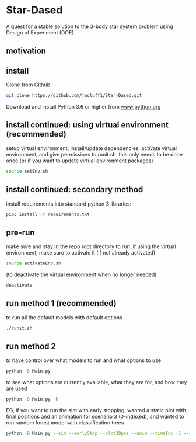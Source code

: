 Star-Dased
==========
A quest for a stable solution to the 3-body star system problem using Design of Experiment (DOE)

motivation
----------

install
-------
Clone from Github
```bash
git clone https://github.com/jacluff1/Star-Dased.git
```
Download and install Python 3.6 or higher from www.python.org

install continued: using virtual environment (recommended)
----------------------------------------------------------
setup virtual environment, install/update dependencies, activate virtual environment, and give permissions to runit.sh. this only needs to be done once (or if you want to update virtual environment packages)
```bash
source setEnv.sh
```
install continued: secondary method
-----------------------------------
install requirements into standard python 3 libraries:
```bash
pip3 install -r requirements.txt
```

pre-run
-------
make sure and stay in the repo root directory to run.
if using the virtual environment, make sure to activate it (if not already activated)
```bash
source activateEnv.sh
```
(to deactivate the virtual environment when no longer needed)
```bash
deactivate
```

run method 1 (recommended)
--------------------------
to run all the default models with default options
```bash
./runit.sh
```

run method 2
------------
to have control over what models to run and what options to use
```bash
python -B Main.py
```
to see what options are currently available, what they are for, and how they are used
```bash
python -B Main.py -h
```
EG, if you want to run the sim with early stopping, wanted a static plot with final positions and an animation for scenario 3 (0-indexed), and wanted to run random forest model with classification trees
```bash
python -B Main.py --sim --earlyStop --plot3Dpos --anim --timeIdx -1 --sampleRowIdx 2 --rfc
```
